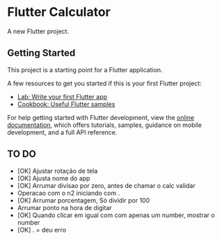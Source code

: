 # Flutter Calculator

A new Flutter project.

## Getting Started

This project is a starting point for a Flutter application.

A few resources to get you started if this is your first Flutter project:

- [Lab: Write your first Flutter app](https://docs.flutter.dev/get-started/codelab)
- [Cookbook: Useful Flutter samples](https://docs.flutter.dev/cookbook)

For help getting started with Flutter development, view the
[online documentation](https://docs.flutter.dev/), which offers tutorials,
samples, guidance on mobile development, and a full API reference.

## TO DO

- [OK] Ajustar rotação de tela
- [OK] Ajusta nome do app
- [OK] Arrumar divisao por zero, antes de chamar o calc validar
- Operacao com o n2 iniciando com .
- [OK] Arrumar porcentagem, Só dividir por 100
- Arrumar ponto na hora de digitar
- [OK] Quando clicar em igual com com apenas um number, mostrar o number
- [OK] . = deu erro
